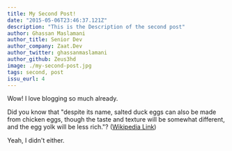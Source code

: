 ```yaml
---
title: My Second Post!
date: "2015-05-06T23:46:37.121Z"
description: "This is the Description of the second post"
author: Ghassan Maslamani
author_title: Senior Dev
author_company: Zaat.Dev
author_twitter: ghassanmaslamani
author_github: Zeus3hd
image: ./my-second-post.jpg
tags: second, post
issu_eurl: 4
---
```


Wow! I love blogging so much already.

Did you know that "despite its name, salted duck eggs can also be made from
chicken eggs, though the taste and texture will be somewhat different, and the
egg yolk will be less rich."?
([Wikipedia Link](https://en.wikipedia.org/wiki/Salted_duck_egg))

Yeah, I didn't either.
